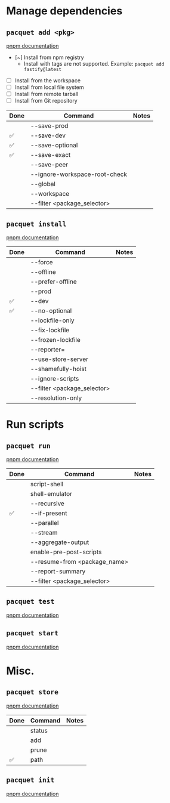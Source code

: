 # Manage dependencies

## `pacquet add <pkg>`

[pnpm documentation](https://pnpm.io/cli/add)

- [~] Install from npm registry
  - Install with tags are not supported. Example: `pacquet add fastify@latest`
- [ ] Install from the workspace
- [ ] Install from local file system
- [ ] Install from remote tarball
- [ ] Install from Git repository

| Done | Command                       | Notes |
|------|-------------------------------|-------|
|      | --save-prod                   |       |
| ✅    | --save-dev                    |       |
| ✅    | --save-optional               |       |
| ✅    | --save-exact                  |       |
|      | --save-peer                   |       |
|      | --ignore-workspace-root-check |       |
|      | --global                      |       |
|      | --workspace                   |       |
|      | --filter <package_selector>   |       |

## `pacquet install`

[pnpm documentation](https://pnpm.io/cli/install)

| Done | Command                     | Notes |
|------|-----------------------------|-------|
|      | --force                     |       |
|      | --offline                   |       |
|      | --prefer-offline            |       |
|      | --prod                      |       |
| ✅    | --dev                       |       |
| ✅    | --no-optional               |       |
|      | --lockfile-only             |       |
|      | --fix-lockfile              |       |
|      | --frozen-lockfile           |       |
|      | --reporter=<name>           |       |
|      | --use-store-server          |       |
|      | --shamefully-hoist          |       |
|      | --ignore-scripts            |       |
|      | --filter <package_selector> |       |
|      | --resolution-only           |       |

# Run scripts

## `pacquet run`

[pnpm documentation](https://pnpm.io/cli/run)

| Done | Command                      | Notes |
|------|------------------------------|-------|
|      | script-shell                 |       |
|      | shell-emulator               |       |
|      | --recursive                  |       |
| ✅    | --if-present                 |       |
|      | --parallel                   |       |
|      | --stream                     |       |
|      | --aggregate-output           |       |
|      | enable-pre-post-scripts      |       |
|      | --resume-from <package_name> |       |
|      | --report-summary             |       |
|      | --filter <package_selector>  |       |

## `pacquet test`

[pnpm documentation](https://pnpm.io/cli/test)

## `pacquet start`

[pnpm documentation](https://pnpm.io/cli/start)

# Misc.

## `pacquet store`

[pnpm documentation](https://pnpm.io/cli/store)

| Done | Command | Notes |
|------|---------|-------|
|      | status  |       |
|      | add     |       |
|      | prune   |       |
| ✅    | path    |       |

## `pacquet init`

[pnpm documentation](https://pnpm.io/cli/init)
